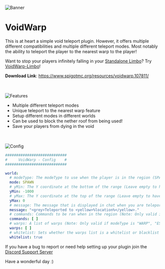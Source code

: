 ![Banner](https://imgur.com/llldWYu.png)
# VoidWarp
This is at heart a simple void teleport plugin. However, it offers multiple different compatibilities and multiple different teleport modes. Most notably the ability to teleport the player to the nearest warp to the player!

Want to stop your players infinitely falling in your [Standalone Limbo](https://www.spigotmc.org/resources/limbo-standalone-server-lightweight-solution-for-afk-or-waiting-rooms-in-your-server-network.82468/)? Try [VoidWarp-Limbo](https://github.com/OakLoaf/VoidWarp-Limbo)!

**Download Link**: https://www.spigotmc.org/resources/voidwarp.107811/

<br/><br/>
![Features](https://imgur.com/ziDphRe.png)
- Multiple different teleport modes
- Unique teleport to the nearest warp feature
- Setup different modes in different worlds
- Can be used to block the nether roof from being used!
- Save your players from dying in the void

<br/><br/>
![Config](https://imgur.com/UUHchLd.png)
```yaml
############################
#     VoidWarp - Config    #
############################

world:
  # modeType: The modeType to use when the player is in the region (SPAWN/COMMAND/WARP/ESSENTIALS_WARP/HUSKHOME_WARP)
  mode: SPAWN
  # yMin: The Y coordinate at the bottom of the range (Leave empty to have no minimum)
  yMin: -1000
  # yMax: The Y coordinate at the top of the range (Leave empty to have no maximum)
  yMax: 0
  # message: The message that is displayed in chat when you are teleported
  message: "<grey>Teleported to <yellow>%location%</yellow>."
  # commands: Commands to be ran when in the region (Note: Only valid if modeType is "COMMAND") (COMMANDS CURRENTLY ONLY RAN AS PLAYER)
  commands: [ ]
  # warps: A list of warps (Note: Only valid if modeType is "WARP", "ESSENTIALS_WARP" OR "HUSKHOME_WARP")
  warps: [ ]
  # whitelist: Sets whether the warps list is a whitelist or blacklist (Note: Only valid if modeType is "WARP")
  whitelist: true
```

If you have a bug to report or need help setting up your plugin join the [Discord Support Server](https://discord.gg/p3duRZsZ2f)


Have a wonderful day :)

